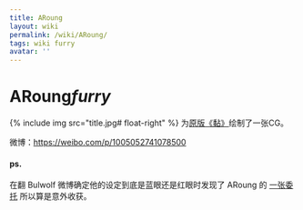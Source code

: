 ```yaml
---
title: ARoung
layout: wiki
permalink: /wiki/ARoung/
tags: wiki furry
avatar: ''
---
```


# ARoung*furry*

{% include img src="title.jpg# float-right" %}
为[原版《黏》](../BSCP)绘制了一张CG。

微博：https://weibo.com/p/1005052741078500

#### ps.

在翻 Bulwolf 微博确定他的设定到底是蓝眼还是红眼时发现了 ARoung 的 [一张委托](https://weibo.com/2108467963/FiDFW8Sb5) 所以算是意外收获。

